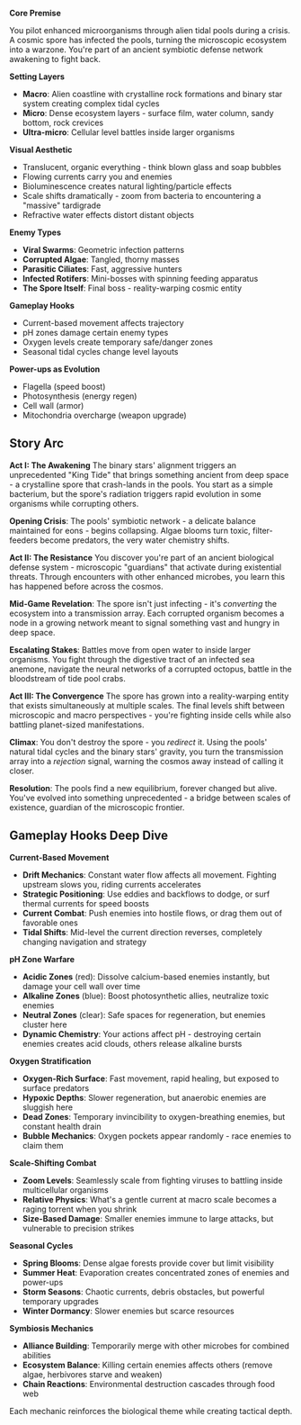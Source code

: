 **Core Premise** 

You pilot enhanced microorganisms through alien tidal pools during a crisis. A cosmic spore has infected the pools, turning the microscopic ecosystem into a warzone. You're part of an ancient symbiotic defense network awakening to fight back.

**Setting Layers**

- **Macro**: Alien coastline with crystalline rock formations and binary star system creating complex tidal cycles
- **Micro**: Dense ecosystem layers - surface film, water column, sandy bottom, rock crevices
- **Ultra-micro**: Cellular level battles inside larger organisms

**Visual Aesthetic**

- Translucent, organic everything - think blown glass and soap bubbles
- Flowing currents carry you and enemies
- Bioluminescence creates natural lighting/particle effects
- Scale shifts dramatically - zoom from bacteria to encountering a "massive" tardigrade
- Refractive water effects distort distant objects

**Enemy Types**

- **Viral Swarms**: Geometric infection patterns
- **Corrupted Algae**: Tangled, thorny masses
- **Parasitic Ciliates**: Fast, aggressive hunters
- **Infected Rotifers**: Mini-bosses with spinning feeding apparatus
- **The Spore Itself**: Final boss - reality-warping cosmic entity

**Gameplay Hooks**

- Current-based movement affects trajectory
- pH zones damage certain enemy types
- Oxygen levels create temporary safe/danger zones
- Seasonal tidal cycles change level layouts

**Power-ups as Evolution**

- Flagella (speed boost)
- Photosynthesis (energy regen)
- Cell wall (armor)
- Mitochondria overcharge (weapon upgrade)

## **Story Arc**

**Act I: The Awakening** The binary stars' alignment triggers an unprecedented "King Tide" that brings something ancient from deep space - a crystalline spore that crash-lands in the pools. You start as a simple bacterium, but the spore's radiation triggers rapid evolution in some organisms while corrupting others.

**Opening Crisis**: The pools' symbiotic network - a delicate balance maintained for eons - begins collapsing. Algae blooms turn toxic, filter-feeders become predators, the very water chemistry shifts.

**Act II: The Resistance** You discover you're part of an ancient biological defense system - microscopic "guardians" that activate during existential threats. Through encounters with other enhanced microbes, you learn this has happened before across the cosmos.

**Mid-Game Revelation**: The spore isn't just infecting - it's _converting_ the ecosystem into a transmission array. Each corrupted organism becomes a node in a growing network meant to signal something vast and hungry in deep space.

**Escalating Stakes**: Battles move from open water to inside larger organisms. You fight through the digestive tract of an infected sea anemone, navigate the neural networks of a corrupted octopus, battle in the bloodstream of tide pool crabs.

**Act III: The Convergence** The spore has grown into a reality-warping entity that exists simultaneously at multiple scales. The final levels shift between microscopic and macro perspectives - you're fighting inside cells while also battling planet-sized manifestations.

**Climax**: You don't destroy the spore - you _redirect_ it. Using the pools' natural tidal cycles and the binary stars' gravity, you turn the transmission array into a _rejection_ signal, warning the cosmos away instead of calling it closer.

**Resolution**: The pools find a new equilibrium, forever changed but alive. You've evolved into something unprecedented - a bridge between scales of existence, guardian of the microscopic frontier.

## **Gameplay Hooks Deep Dive**

**Current-Based Movement**

- **Drift Mechanics**: Constant water flow affects all movement. Fighting upstream slows you, riding currents accelerates
- **Strategic Positioning**: Use eddies and backflows to dodge, or surf thermal currents for speed boosts
- **Current Combat**: Push enemies into hostile flows, or drag them out of favorable ones
- **Tidal Shifts**: Mid-level the current direction reverses, completely changing navigation and strategy

**pH Zone Warfare**

- **Acidic Zones** (red): Dissolve calcium-based enemies instantly, but damage your cell wall over time
- **Alkaline Zones** (blue): Boost photosynthetic allies, neutralize toxic enemies
- **Neutral Zones** (clear): Safe spaces for regeneration, but enemies cluster here
- **Dynamic Chemistry**: Your actions affect pH - destroying certain enemies creates acid clouds, others release alkaline bursts

**Oxygen Stratification**

- **Oxygen-Rich Surface**: Fast movement, rapid healing, but exposed to surface predators
- **Hypoxic Depths**: Slower regeneration, but anaerobic enemies are sluggish here
- **Dead Zones**: Temporary invincibility to oxygen-breathing enemies, but constant health drain
- **Bubble Mechanics**: Oxygen pockets appear randomly - race enemies to claim them

**Scale-Shifting Combat**

- **Zoom Levels**: Seamlessly scale from fighting viruses to battling inside multicellular organisms
- **Relative Physics**: What's a gentle current at macro scale becomes a raging torrent when you shrink
- **Size-Based Damage**: Smaller enemies immune to large attacks, but vulnerable to precision strikes

**Seasonal Cycles**

- **Spring Blooms**: Dense algae forests provide cover but limit visibility
- **Summer Heat**: Evaporation creates concentrated zones of enemies and power-ups
- **Storm Seasons**: Chaotic currents, debris obstacles, but powerful temporary upgrades
- **Winter Dormancy**: Slower enemies but scarce resources

**Symbiosis Mechanics**

- **Alliance Building**: Temporarily merge with other microbes for combined abilities
- **Ecosystem Balance**: Killing certain enemies affects others (remove algae, herbivores starve and weaken)
- **Chain Reactions**: Environmental destruction cascades through food web

Each mechanic reinforces the biological theme while creating tactical depth.

